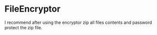 # FileEncryptor
I recommend after using the encryptor zip all files contents and password protect the zip file.
